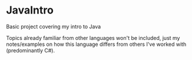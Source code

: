 # JavaIntro

Basic project covering my intro to Java

Topics already familiar from other languages won't be included, just my notes/examples on how this language differs from others I've worked with (predominantly C#).
